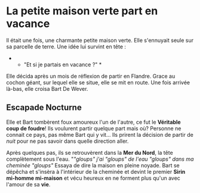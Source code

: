 # La petite maison verte part en vacance

Il était une fois, une charmante petite maison verte. 
Elle s'ennuyait seule sur sa parcelle de terre. Une idée lui survint en tête :
* - "Et si je partais en vacance ?" *

Elle décida après un mois de réflexion de partir en Flandre.
Grace au cochon géant, sur lequel elle se situe, elle se mit en route.
Une fois arrivée là-bas, elle croisa Bart De Wever.

## Escapade Nocturne

Elle et Bart tombèrent foux amoureux l'un de l'autre, ce fut le **Véritable coup de foudre**!
Ils voulurent partir quelque part mais où? Personne ne connait ce pays, pas même Bart qui y vit...
Ils prirent la décision de partir de *nuit* pour ne pas savoir dans quelle direction aller.

Après quelques pas, ils se retrouvèrent dans la **Mer du Nord**, la tête complètement sous l'eau.
"*"gloups" j'ai "gloups" de l'eau "gloups" dans ma cheminée "gloups"* Essaya de dire la maison en pleine noyade.
Bart se dépêcha et s'insèra à l'intérieur de la cheminée et devint le premier **Sirin mi-homme mi-maison** et vécu heureux en ne forment plus qu'un avec l'amour de sa **vie**. 
